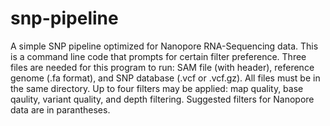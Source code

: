 # snp-pipeline
A simple SNP pipeline optimized for Nanopore RNA-Sequencing data. 
This is a command line code that prompts for certain filter preference. 
Three files are needed for this program to run: SAM file (with header), reference genome (.fa format), and SNP database (.vcf or .vcf.gz). 
All files must be in the same directory.
Up to four filters may be applied: map quality, base qaulity, variant quality, and depth filtering. 
Suggested filters for Nanopore data are in parantheses. 
